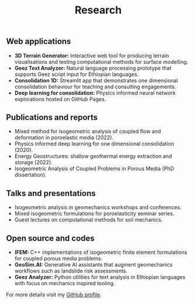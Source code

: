 ﻿---
layout: default
title: Research
permalink: /research/
---

## Web applications

- **3D Terrain Generator:** Interactive web tool for producing terrain visualisations and testing computational methods for surface modelling.
- **Geez Text Analyzer:** Natural language processing prototype that supports Geez script input for Ethiopian languages.
- **Consolidation 1D:** Streamlit app that demonstrates one dimensional consolidation behaviour for teaching and consulting engagements.
- **Deep learning for consolidation:** Physics informed neural network explorations hosted on GitHub Pages.

## Publications and reports

- Mixed method for isogeometric analysis of coupled flow and deformation in poroelastic media (2022).
- Physics informed deep learning for one dimensional consolidation (2020).
- Energy Geostructures: shallow geothermal energy extraction and storage (2022).
- Isogeometric Analysis of Coupled Problems in Porous Media (PhD dissertation).

## Talks and presentations

- Isogeometric analysis in geomechanics workshops and conferences.
- Mixed isogeometric formulations for poroelasticity seminar series.
- Guest lectures on computational methods for soil mechanics.

## Open source and codes

- **IFEM:** C++ implementations of isogeometric finite element formulations for coupled porous media problems.
- **GeoSim.AI:** Generative AI assistants that augment geomechanics workflows such as landslide risk assessments.
- **Geez Analyzer:** Python utilities for text analysis in Ethiopian languages with focus on mechanics inspired tooling.

For more details visit my [GitHub profile](https://github.com/yaredwb).

